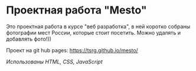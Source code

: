 # Проектная работа "Mesto"

Это проектная работа в курсе "веб разработка", в ней коротко собраны фотографии мест России, которые стоит посетить. Можно удалять и добавлять фото!))

Проект на git hub pages: <https://tsrg.github.io/mesto/>

*Использованы HTML, CSS, JavaScript*
